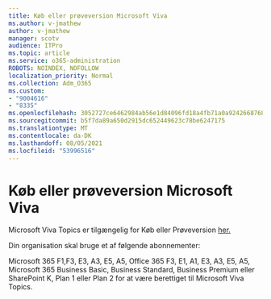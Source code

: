 ```yaml
---
title: Køb eller prøveversion Microsoft Viva
ms.author: v-jmathew
author: v-jmathew
manager: scotv
audience: ITPro
ms.topic: article
ms.service: o365-administration
ROBOTS: NOINDEX, NOFOLLOW
localization_priority: Normal
ms.collection: Adm_O365
ms.custom:
- "9004616"
- "8335"
ms.openlocfilehash: 3052727ce6462984ab56e1d84096fd18a4fb71a0a9242668768793e2d0416ab5
ms.sourcegitcommit: b5f7da89a650d2915dc652449623c78be6247175
ms.translationtype: MT
ms.contentlocale: da-DK
ms.lasthandoff: 08/05/2021
ms.locfileid: "53996516"
---
```

# <a name="buy-or-trial-microsoft-viva"></a>Køb eller prøveversion Microsoft Viva

Microsoft Viva Topics er tilgængelig for Køb eller Prøveversion [her.](https://aka.ms/BuyVivaTopics)

Din organisation skal bruge et af følgende abonnementer:

Microsoft 365 F1,F3, E3, A3, E5, A5, Office 365 F3, E1, A1, E3, A3, E5, A5, Microsoft 365 Business Basic, Business Standard, Business Premium eller SharePoint K, Plan 1 eller Plan 2 for at være berettiget til Microsoft Viva Topics.
